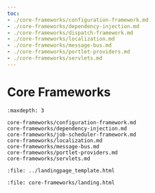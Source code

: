 ```yaml
---
toc:
- ./core-frameworks/configuration-framework.md
- ./core-frameworks/dependency-injection.md
- ./core-frameworks/dispatch-framework.md
- ./core-frameworks/localization.md
- ./core-frameworks/message-bus.md
- ./core-frameworks/portlet-providers.md
- ./core-frameworks/servlets.md
---
```

# Core Frameworks

```{toctree}
:maxdepth: 3

core-frameworks/configuration-framework.md
core-frameworks/dependency-injection.md
core-frameworks/job-scheduler-framework.md
core-frameworks/localization.md
core-frameworks/message-bus.md
core-frameworks/portlet-providers.md
core-frameworks/servlets.md
```

```{raw} html
:file: ../landingpage_template.html
```

```{raw} html
:file: core-frameworks/landing.html
```
